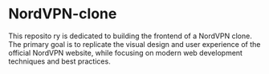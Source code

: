# NordVPN-clone
This reposito ry is dedicated to building the frontend of a NordVPN clone. The primary goal is to replicate the visual design and user experience of the official NordVPN website, while focusing on modern web development techniques and best practices.
